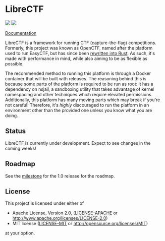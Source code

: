 LibreCTF
========

[![](https://travis-ci.org/easyctf/librectf.svg?branch=develop)](https://travis-ci.org/easyctf/librectf)
![](https://tokei.rs/b1/github/easyctf/librectf)

[Documentation](http://easyctf.github.io/librectf/)

LibreCTF is a framework for running CTF (capture-the-flag) competitions. Formerly, this project was known as OpenCTF, named after the platform used to run EasyCTF, but has since been [rewritten into Rust](https://github.com/ansuz/RIIR). As such, it's made with performance in mind, while also aiming to be as flexible as possible.

The recommended method to running this platform is through a Docker container that will be built with releases. The reasoning behind this is because some parts of the platform is required to be run as root: it has a dependency on nsjail, a sandboxing utility that takes advantage of kernel namespacing and other techniques which require elevated permissions. Additionally, this platform has many moving parts which may break if you're not careful! Therefore, it's _highly_ discouraged to run the platform in an environment other than the provided one unless you know what you are doing.

Status
------

LibreCTF is currently under development. Expect to see changes in the coming weeks!

Roadmap
-------

See the [milestone](https://github.com/easyctf/librectf/milestone/3) for the 1.0 release for the roadmap.

License
-------

This project is licensed under either of

 * Apache License, Version 2.0, ([LICENSE-APACHE](LICENSE-APACHE) or http://www.apache.org/licenses/LICENSE-2.0)
 * MIT license ([LICENSE-MIT](LICENSE-MIT) or http://opensource.org/licenses/MIT)

at your option.

